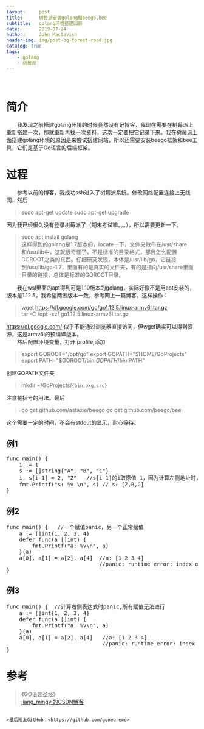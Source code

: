 ```yaml
---
layout:     post
title:      树莓派安装golang和beego,bee
subtitle:   golang环境搭建回顾
date:       2019-07-24
author:     John Mactavish
header-img: img/post-bg-forest-road.jpg
catalog: true
tags:
    - golang
    - 树莓派
---
```


&emsp; 
# 简介
&emsp;&emsp;我发现之前搭建golang环境的时候竟然没有记博客，我现在需要在树莓派上重新搭建一次，那就重新再找一次资料，这次一定要把它记录下来。我在树莓派上面搭建golang环境的原因是来尝试搭建网站，所以还需要安装beego框架和bee工具，它们是基于Go语言的后端框架。   

# 过程
&emsp;&emsp;参考以前的博客，我成功ssh进入了树莓派系统。修改网络配置连接上无线网，然后   
>sudo apt-get update
>sudo apt-get upgrade   

因为我已经很久没有登录树莓派了（期末考试嘛。。。），所以需要更新一下。

>sudo apt install golang   
这样得到的golang是1.7版本的，locate一下，文件夹散布在/usr/share和/usr/lib中，这就很奇怪了，不是标准的目录格式，那我怎么配置GOROOT之类的东西。仔细研究发现，本体是/usr/lib/go，它链接到/usr/lib/go-1.7，里面有的是真实的文件夹，有的是指向/usr/share里面目录的链接，总体是标准的GOROOT目录。   

&emsp;&emsp;我在wsl里面的apt得到可是1.10版本的golang，实际好像不是用apt安装的，版本是1.12.5。我希望两者版本一致，参考网上一篇博客，这样操作：   
>wget https://dl.google.com/go/go1.12.5.linux-armv6l.tar.gz   
>tar -C /opt -xzf go1.12.5.linux-armv6l.tar.gz   

https://dl.google.com/  似乎不能通过浏览器直接访问，但wget确实可以得到资源，这是armv6l的预编译版本。   
&emsp;&emsp;然后配置环境变量，打开.profile,添加   
>export GOROOT="/opt/go"
>export GOPATH="$HOME/GoProjects"
>export PATH="$GOROOT/bin:$GOPATH/bin:$PATH"   

创建GOPATH文件夹   
>mkdir ~/GoProjects/```{bin,pkg,src}```   

注意花括号的用法。最后
>go get github.com/astaxie/beego
>go get github.com/beego/bee

这个需要一定的时间，不会有stdout的显示，耐心等待。

## 例1
<pre>
func main() {
    i := 1
    s := []string{"A", "B", "C"}
    i, s[i-1] = 2, "Z"   //s[i-1]的i取原值 1，因为计算左侧地址时，同时赋值还未进行
    fmt.Printf("s: %v \n", s) // s: [Z,B,C] 
}
</pre>

## 例2
<pre>
func main() {   //一个赋值panic，另一个正常赋值
    a := []int{1, 2, 3, 4}
    defer func(a []int) {
        fmt.Printf("a: %v\n", a)
    }(a)
    a[0], a[1] = a[2], a[4]  //a: [1 2 3 4]
                             //panic: runtime error: index out of range
}
</pre>

## 例3
<pre>
func main() {  //计算右侧表达式时panic,所有赋值无法进行
    a := []int{1, 2, 3, 4}
    defer func(a []int) {
        fmt.Printf("a: %v\n", a)
    }(a)
    a[0], a[1] = a[2], a[4]   //a: [1 2 3 4]
                              //panic: runtime error: index out of range
}
</pre>
# 参考
>《GO语言圣经》    
>[jiang_mingyi的CSDN博客](https://blog.csdn.net/jiang_mingyi/article/details/81811217)
```

>最后附上GitHub：<https://github.com/gonearewe>